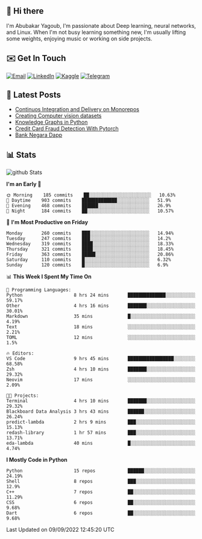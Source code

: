 ## 👋 Hi there

I'm Abubakar Yagoub, I'm passionate about Deep learning, neural networks, and
Linux. When I'm not busy learning something new, I'm usually lifting some
weights, enjoying music or working on side projects.

## ✉️ Get In Touch

[![Email](https://img.shields.io/badge/Email-f1f1f1?style=for-the-badge&logo=gmail&logoColor=0f111a)](mailto:git@blacksuan19.dev)
[![LinkedIn](https://img.shields.io/badge/LinkedIn-0077B5?style=for-the-badge&logo=linkedin&logoColor=white)](https://www.linkedin.com/in/blacksuan19/)
[![Kaggle](https://img.shields.io/badge/Kaggle-5acfff?style=for-the-badge&logo=kaggle&logoColor=white)](http://kaggle.com/abubakaryagob/)
[![Telegram](https://img.shields.io/badge/Telegram-2CA5E0?style=for-the-badge&logo=telegram&logoColor=white)](https://t.me/blacksuan19)

## 📩 Latest Posts

<!-- BLOG-POST-LIST:START -->
- [Continuos Integration and Delivery on Monorepos](http://blacksuan19.dev/blog/github-actions-monorepos/)
- [Creating Computer vision datasets](http://blacksuan19.dev/blog/creating-datasets/)
- [Knowledge Graphs in Python](http://blacksuan19.dev/projects/Knowledge_Graphs/)
- [Credit Card Fraud Detection With Pytorch](http://blacksuan19.dev/projects/credit-card-fraud-detection-with-pytorch/)
- [Bank Negara Dapp](http://blacksuan19.dev/projects/bank-negara/)
<!-- BLOG-POST-LIST:END -->

## 📊 Stats

![github Stats](https://github-readme-stats.vercel.app/api?username=blacksuan19&theme=github_dark&show_icons=true&count_private=true&custom_title=Github%20Stats&hide_border=true)

<!--START_SECTION:waka-->
**I'm an Early 🐤** 

```text
🌞 Morning    185 commits    ██░░░░░░░░░░░░░░░░░░░░░░░   10.63% 
🌆 Daytime    903 commits    █████████████░░░░░░░░░░░░   51.9% 
🌃 Evening    468 commits    ██████░░░░░░░░░░░░░░░░░░░   26.9% 
🌙 Night      184 commits    ██░░░░░░░░░░░░░░░░░░░░░░░   10.57%

```
📅 **I'm Most Productive on Friday** 

```text
Monday       260 commits    ███░░░░░░░░░░░░░░░░░░░░░░   14.94% 
Tuesday      247 commits    ███░░░░░░░░░░░░░░░░░░░░░░   14.2% 
Wednesday    319 commits    ████░░░░░░░░░░░░░░░░░░░░░   18.33% 
Thursday     321 commits    ████░░░░░░░░░░░░░░░░░░░░░   18.45% 
Friday       363 commits    █████░░░░░░░░░░░░░░░░░░░░   20.86% 
Saturday     110 commits    █░░░░░░░░░░░░░░░░░░░░░░░░   6.32% 
Sunday       120 commits    █░░░░░░░░░░░░░░░░░░░░░░░░   6.9%

```


📊 **This Week I Spent My Time On** 

```text
💬 Programming Languages: 
Python                   8 hrs 24 mins       ██████████████░░░░░░░░░░░   59.17% 
Other                    4 hrs 16 mins       ███████░░░░░░░░░░░░░░░░░░   30.01% 
Markdown                 35 mins             █░░░░░░░░░░░░░░░░░░░░░░░░   4.19% 
Text                     18 mins             ░░░░░░░░░░░░░░░░░░░░░░░░░   2.21% 
TOML                     12 mins             ░░░░░░░░░░░░░░░░░░░░░░░░░   1.5%

🔥 Editors: 
VS Code                  9 hrs 45 mins       █████████████████░░░░░░░░   68.58% 
Zsh                      4 hrs 10 mins       ███████░░░░░░░░░░░░░░░░░░   29.32% 
Neovim                   17 mins             ░░░░░░░░░░░░░░░░░░░░░░░░░   2.09%

🐱‍💻 Projects: 
Terminal                 4 hrs 10 mins       ███████░░░░░░░░░░░░░░░░░░   29.32% 
Blackboard Data Analysis 3 hrs 43 mins       ██████░░░░░░░░░░░░░░░░░░░   26.24% 
predict-lambda           2 hrs 9 mins        ███░░░░░░░░░░░░░░░░░░░░░░   15.13% 
redash-library           1 hr 57 mins        ███░░░░░░░░░░░░░░░░░░░░░░   13.71% 
eda-lambda               40 mins             █░░░░░░░░░░░░░░░░░░░░░░░░   4.74%

```

**I Mostly Code in Python** 

```text
Python                   15 repos            ██████░░░░░░░░░░░░░░░░░░░   24.19% 
Shell                    8 repos             ███░░░░░░░░░░░░░░░░░░░░░░   12.9% 
C++                      7 repos             ██░░░░░░░░░░░░░░░░░░░░░░░   11.29% 
CSS                      6 repos             ██░░░░░░░░░░░░░░░░░░░░░░░   9.68% 
Dart                     6 repos             ██░░░░░░░░░░░░░░░░░░░░░░░   9.68%

```



 Last Updated on 09/09/2022 12:45:20 UTC
<!--END_SECTION:waka-->
